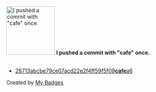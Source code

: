 <img src="https://my-badges.github.io/my-badges/cafe-commit.png" alt="I pushed a commit with &quot;cafe&quot; once." title="I pushed a commit with &quot;cafe&quot; once." width="128">
<strong>I pushed a commit with &quot;cafe&quot; once.</strong>
<br><br>

- <a href="https://github.com/n3rada/MSSQLand/commit/28713abcbe79ce07acd22e2f4ff59f5f09cafea6">28713abcbe79ce07acd22e2f4ff59f5f09<strong>cafe</strong>a6</a>


Created by <a href="https://github.com/my-badges/my-badges">My Badges</a>